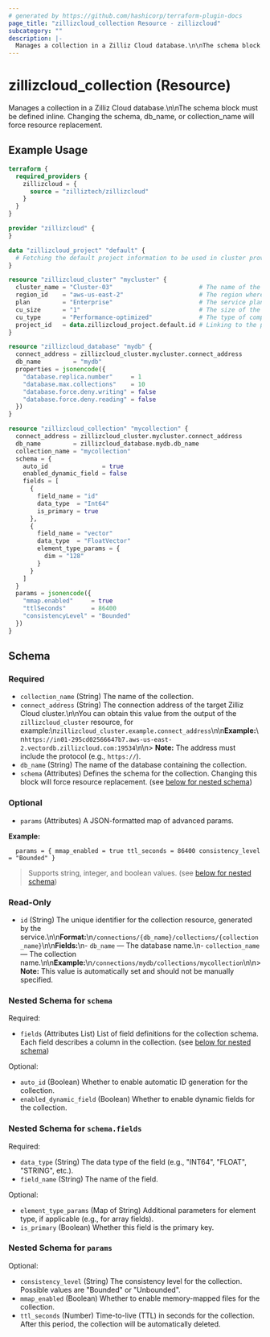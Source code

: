 ```yaml
---
# generated by https://github.com/hashicorp/terraform-plugin-docs
page_title: "zillizcloud_collection Resource - zillizcloud"
subcategory: ""
description: |-
  Manages a collection in a Zilliz Cloud database.\n\nThe schema block must be defined inline. Changing the schema, db_name, or collection_name will force resource replacement.
---
```


# zillizcloud_collection (Resource)

Manages a collection in a Zilliz Cloud database.\n\nThe schema block must be defined inline. Changing the schema, db_name, or collection_name will force resource replacement.

## Example Usage

```terraform
terraform {
  required_providers {
    zillizcloud = {
      source = "zilliztech/zillizcloud"
    }
  }
}

provider "zillizcloud" {
}

data "zillizcloud_project" "default" {
  # Fetching the default project information to be used in cluster provisioning
}

resource "zillizcloud_cluster" "mycluster" {
  cluster_name = "Cluster-03"                        # The name of the cluster
  region_id    = "aws-us-east-2"                     # The region where the cluster will be deployed
  plan         = "Enterprise"                        # The service plan for the cluster
  cu_size      = "1"                                 # The size of the compute unit
  cu_type      = "Performance-optimized"             # The type of compute unit, optimized for performance
  project_id   = data.zillizcloud_project.default.id # Linking to the project ID fetched earlier
}

resource "zillizcloud_database" "mydb" {
  connect_address = zillizcloud_cluster.mycluster.connect_address
  db_name         = "mydb"
  properties = jsonencode({
    "database.replica.number"     = 1
    "database.max.collections"    = 10
    "database.force.deny.writing" = false
    "database.force.deny.reading" = false
  })
}

resource "zillizcloud_collection" "mycollection" {
  connect_address = zillizcloud_cluster.mycluster.connect_address
  db_name         = zillizcloud_database.mydb.db_name
  collection_name = "mycollection"
  schema = {
    auto_id               = true
    enabled_dynamic_field = false
    fields = [
      {
        field_name = "id"
        data_type  = "Int64"
        is_primary = true
      },
      {
        field_name = "vector"
        data_type  = "FloatVector"
        element_type_params = {
          dim = "128"
        }
      }
    ]
  }
  params = jsonencode({
    "mmap.enabled"     = true
    "ttlSeconds"       = 86400
    "consistencyLevel" = "Bounded"
  })
}
```

<!-- schema generated by tfplugindocs -->
## Schema

### Required

- `collection_name` (String) The name of the collection.
- `connect_address` (String) The connection address of the target Zilliz Cloud cluster.\n\nYou can obtain this value from the output of the `zillizcloud_cluster` resource, for example:\n`zillizcloud_cluster.example.connect_address`\n\n**Example:**\n`https://in01-295cd02566647b7.aws-us-east-2.vectordb.zillizcloud.com:19534`\n\n> **Note:** The address must include the protocol (e.g., `https://`).
- `db_name` (String) The name of the database containing the collection.
- `schema` (Attributes) Defines the schema for the collection. Changing this block will force resource replacement. (see [below for nested schema](#nestedatt--schema))

### Optional

- `params` (Attributes) A JSON-formatted map of advanced params.

**Example:**

`  params = {
    mmap_enabled = true
    ttl_seconds = 86400
    consistency_level = "Bounded"
  }`

> Supports string, integer, and boolean values. (see [below for nested schema](#nestedatt--params))

### Read-Only

- `id` (String) The unique identifier for the collection resource, generated by the service.\n\n**Format:**\n`/connections/{db_name}/collections/{collection_name}`\n\n**Fields:**\n- `db_name` — The database name.\n- `collection_name` — The collection name.\n\n**Example:**\n`/connections/mydb/collections/mycollection`\n\n> **Note:** This value is automatically set and should not be manually specified.

<a id="nestedatt--schema"></a>
### Nested Schema for `schema`

Required:

- `fields` (Attributes List) List of field definitions for the collection schema. Each field describes a column in the collection. (see [below for nested schema](#nestedatt--schema--fields))

Optional:

- `auto_id` (Boolean) Whether to enable automatic ID generation for the collection.
- `enabled_dynamic_field` (Boolean) Whether to enable dynamic fields for the collection.

<a id="nestedatt--schema--fields"></a>
### Nested Schema for `schema.fields`

Required:

- `data_type` (String) The data type of the field (e.g., "INT64", "FLOAT", "STRING", etc.).
- `field_name` (String) The name of the field.

Optional:

- `element_type_params` (Map of String) Additional parameters for element type, if applicable (e.g., for array fields).
- `is_primary` (Boolean) Whether this field is the primary key.



<a id="nestedatt--params"></a>
### Nested Schema for `params`

Optional:

- `consistency_level` (String) The consistency level for the collection. Possible values are "Bounded" or "Unbounded".
- `mmap_enabled` (Boolean) Whether to enable memory-mapped files for the collection.
- `ttl_seconds` (Number) Time-to-live (TTL) in seconds for the collection. After this period, the collection will be automatically deleted.
